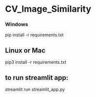 # CV_Image_Similarity

### Windows

  pip install -r requirements.txt

## Linux or Mac 

  pip3 install -r requirements.txt


## to run streamlit app:

  streamlit run streamlit_app.py
